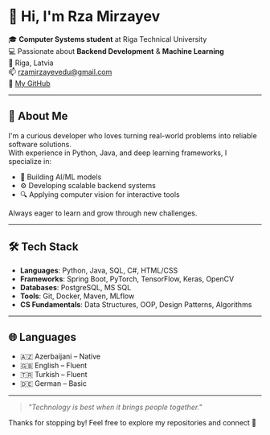 # 👋 Hi, I'm Rza Mirzayev

🎓 **Computer Systems student** at Riga Technical University  
💻 Passionate about **Backend Development** & **Machine Learning**  
📍 Riga, Latvia  
📫 [rzamirzayevedu@gmail.com](mailto:rzamirzayevedu@gmail.com)  
🔗 [My GitHub](https://github.com/rzadevv)

---

## 🚀 About Me

I'm a curious developer who loves turning real-world problems into reliable software solutions.  
With experience in Python, Java, and deep learning frameworks, I specialize in:

- 🧠 Building AI/ML models
- ⚙️ Developing scalable backend systems
- 🔍 Applying computer vision for interactive tools

Always eager to learn and grow through new challenges.

---

## 🛠️ Tech Stack

- **Languages**: Python, Java, SQL, C#, HTML/CSS  
- **Frameworks**: Spring Boot, PyTorch, TensorFlow, Keras, OpenCV  
- **Databases**: PostgreSQL, MS SQL  
- **Tools**: Git, Docker, Maven, MLflow  
- **CS Fundamentals**: Data Structures, OOP, Design Patterns, Algorithms

---

## 🌐 Languages

- 🇦🇿 Azerbaijani – Native  
- 🇬🇧 English – Fluent  
- 🇹🇷 Turkish – Fluent  
- 🇩🇪 German – Basic

---

> _"Technology is best when it brings people together."_

Thanks for stopping by! Feel free to explore my repositories and connect 🤝
